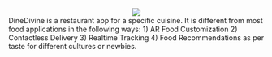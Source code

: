 <div style="text-align:center"><img src="DineDivine.gif" /></div>
DineDivine is a restaurant app for a specific cuisine. It is different from most food applications in the following ways:
1) AR Food Customization
2) Contactless Delivery
3) Realtime Tracking
4) Food Recommendations as per taste for different cultures or newbies.
